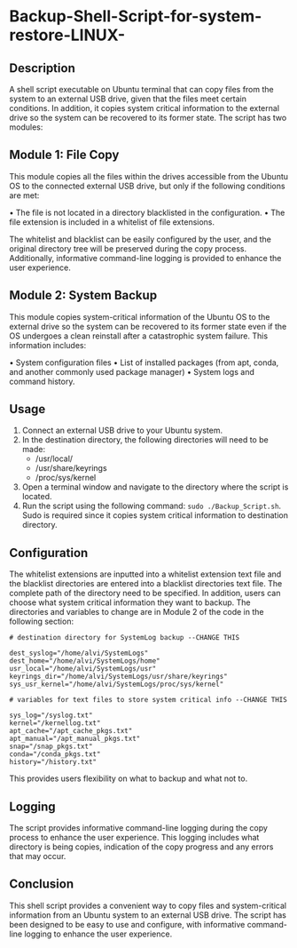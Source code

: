 # Backup-Shell-Script-for-system-restore-LINUX-

## Description

A shell script executable on Ubuntu terminal that can copy files from the system to an external USB drive, given that the files meet certain conditions. In addition, it copies system critical information to the external drive so the system can be recovered to its former state. The script has two modules:

## Module 1: File Copy

This module copies all the files within the drives accessible from the Ubuntu OS to the connected external USB drive, but only if the following conditions are met:

•	The file is not located in a directory blacklisted in the configuration.
•	The file extension is included in a whitelist of file extensions.

The whitelist and blacklist can be easily configured by the user, and the original directory tree will be preserved during the copy process.  Additionally, informative command-line logging is provided to enhance the user experience. 

## Module 2: System Backup

This module copies system-critical information of the Ubuntu OS to the external drive so the system can be recovered to its former state even if the OS undergoes a clean reinstall after a catastrophic system failure. This information includes:

•	System configuration files
•	List of installed packages (from apt, conda, and another commonly used package manager)
•	System logs and command history.

## Usage
1.	Connect an external USB drive to your Ubuntu system.
2.	In the destination directory, the following directories will need to be made: 
     - /usr/local/
     - /usr/share/keyrings
     - /proc/sys/kernel
4.	Open a terminal window and navigate to the directory where the script is located.
5.	Run the script using the following command: `sudo ./Backup_Script.sh`. Sudo is required since it copies system critical information to destination directory.
 
## Configuration
The whitelist extensions are inputted into a whitelist extension text file and the blacklist directories are entered into a blacklist directories text file. The complete path of the directory need to be specified. In addition, users can choose what system critical information they want to backup. The directories and variables to change are in Module 2 of the code in the following section:
```
# destination directory for SystemLog backup --CHANGE THIS

dest_syslog="/home/alvi/SystemLogs"
dest_home="/home/alvi/SystemLogs/home"
usr_local="/home/alvi/SystemLogs/usr"
keyrings_dir="/home/alvi/SystemLogs/usr/share/keyrings"
sys_usr_kernel="/home/alvi/SystemLogs/proc/sys/kernel"

# variables for text files to store system critical info --CHANGE THIS

sys_log="/syslog.txt"
kernel="/kernellog.txt"
apt_cache="/apt_cache_pkgs.txt"
apt_manual="/apt_manual_pkgs.txt"
snap="/snap_pkgs.txt"
conda="/conda_pkgs.txt"
history="/history.txt"
```
This provides users flexibility on what to backup and what not to.

## Logging
The script provides informative command-line logging during the copy process to enhance the user experience. This logging includes what directory is being copies, indication of the copy progress and any errors that may occur.

## Conclusion

This shell script provides a convenient way to copy files and system-critical information from an Ubuntu system to an external USB drive. The script has been designed to be easy to use and configure, with informative command-line logging to enhance the user experience.


